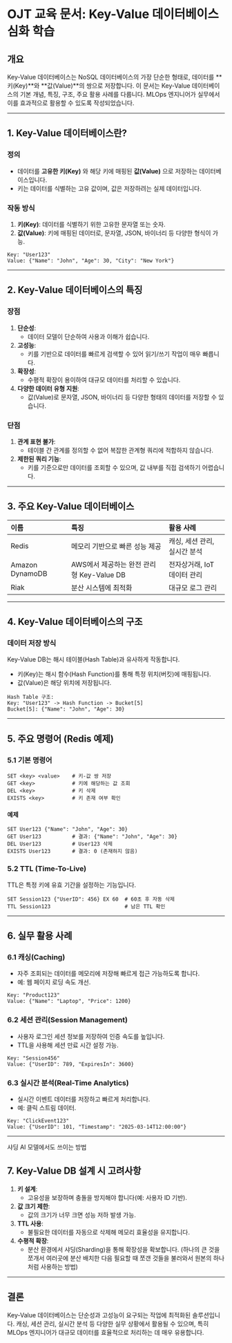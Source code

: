 # OJT 교육 문서: Key-Value 데이터베이스 심화 학습

## **개요**

Key-Value 데이터베이스는 NoSQL 데이터베이스의 가장 단순한 형태로, 데이터를 **키(Key)**와 **값(Value)**의 쌍으로 저장합니다. 이 문서는 Key-Value 데이터베이스의 기본 개념, 특징, 구조, 주요 활용 사례를 다룹니다. MLOps 엔지니어가 실무에서 이를 효과적으로 활용할 수 있도록 작성되었습니다.

---

## **1. Key-Value 데이터베이스란?**

### 정의

- 데이터를 **고유한 키(Key)** 와 해당 키에 매핑된 **값(Value)** 으로 저장하는 데이터베이스입니다.
- 키는 데이터를 식별하는 고유 값이며, 값은 저장하려는 실제 데이터입니다.


### 작동 방식

1. **키(Key)**: 데이터를 식별하기 위한 고유한 문자열 또는 숫자.
2. **값(Value)**: 키에 매핑된 데이터로, 문자열, JSON, 바이너리 등 다양한 형식이 가능.
```plaintext
Key: "User123"
Value: {"Name": "John", "Age": 30, "City": "New York"}
```

---

## **2. Key-Value 데이터베이스의 특징**

### 장점

1. **단순성**:
    - 데이터 모델이 단순하여 사용과 이해가 쉽습니다.
2. **고성능**:
    - 키를 기반으로 데이터를 빠르게 검색할 수 있어 읽기/쓰기 작업이 매우 빠릅니다.
3. **확장성**:
    - 수평적 확장이 용이하여 대규모 데이터를 처리할 수 있습니다.
4. **다양한 데이터 유형 지원**:
    - 값(Value)로 문자열, JSON, 바이너리 등 다양한 형태의 데이터를 저장할 수 있습니다.

### 단점

1. **관계 표현 불가**:
    - 테이블 간 관계를 정의할 수 없어 복잡한 관계형 쿼리에 적합하지 않습니다.
2. **제한된 쿼리 기능**:
    - 키를 기준으로만 데이터를 조회할 수 있으며, 값 내부를 직접 검색하기 어렵습니다.

---

## **3. 주요 Key-Value 데이터베이스**

| 이름              | 특징                             | 활용 사례             |
| :-------------- | :----------------------------- | :---------------- |
| Redis           | 메모리 기반으로 빠른 성능 제공              | 캐싱, 세션 관리, 실시간 분석 |
| Amazon DynamoDB | AWS에서 제공하는 완전 관리형 Key-Value DB | 전자상거래, IoT 데이터 관리 |
| Riak            | 분산 시스템에 최적화                    | 대규모 로그 관리         |

---

## **4. Key-Value 데이터베이스의 구조**

### 데이터 저장 방식

Key-Value DB는 해시 테이블(Hash Table)과 유사하게 작동합니다.

- 키(Key)는 해시 함수(Hash Function)를 통해 특정 위치(버킷)에 매핑됩니다.
- 값(Value)은 해당 위치에 저장됩니다.

```plaintext
Hash Table 구조:
Key: "User123" -> Hash Function -> Bucket[5]
Bucket[5]: {"Name": "John", "Age": 30}
```

---

## **5. 주요 명령어 (Redis 예제)**

### 5.1 기본 명령어

```plaintext
SET <key> <value>    # 키-값 쌍 저장
GET <key>            # 키에 해당하는 값 조회
DEL <key>            # 키 삭제
EXISTS <key>         # 키 존재 여부 확인
```


#### 예제

```plaintext
SET User123 {"Name": "John", "Age": 30}
GET User123          # 결과: {"Name": "John", "Age": 30}
DEL User123          # User123 삭제
EXISTS User123       # 결과: 0 (존재하지 않음)
```


### 5.2 TTL (Time-To-Live)

TTL은 특정 키에 유효 기간을 설정하는 기능입니다.

```plaintext
SET Session123 {"UserID": 456} EX 60  # 60초 후 자동 삭제
TTL Session123                        # 남은 TTL 확인
```

---

## **6. 실무 활용 사례**

### 6.1 캐싱(Caching)

- 자주 조회되는 데이터를 메모리에 저장해 빠르게 접근 가능하도록 합니다.
- 예: 웹 페이지 로딩 속도 개선.

```plaintext
Key: "Product123"
Value: {"Name": "Laptop", "Price": 1200}
```


### 6.2 세션 관리(Session Management)

- 사용자 로그인 세션 정보를 저장하여 인증 속도를 높입니다.
- TTL을 사용해 세션 만료 시간 설정 가능.

```plaintext
Key: "Session456"
Value: {"UserID": 789, "ExpiresIn": 3600}
```


### 6.3 실시간 분석(Real-Time Analytics)

- 실시간 이벤트 데이터를 저장하고 빠르게 처리합니다.
- 예: 클릭 스트림 데이터.

```plaintext
Key: "ClickEvent123"
Value: {"UserID": 101, "Timestamp": "2025-03-14T12:00:00"}
```

---

샤딩 AI 모델에서도 쓰이는 방법



## **7. Key-Value DB 설계 시 고려사항**

1. **키 설계**:
    - 고유성을 보장하며 충돌을 방지해야 합니다(예: 사용자 ID 기반).
2. **값 크기 제한**:
    - 값의 크기가 너무 크면 성능 저하 발생 가능.
3. **TTL 사용**:
    - 불필요한 데이터를 자동으로 삭제해 메모리 효율성을 유지합니다.
4. **수평적 확장**:
    - 분산 환경에서 샤딩(Sharding)을 통해 확장성을 확보합니다. (하나의 큰 것을 쪼개서 여러곳에 분산 배치한 다음 필요할 때 쪼갠 것들을 불러와서 원본의 하나처럼 사용하는 방법)

---

## 결론

Key-Value 데이터베이스는 단순성과 고성능이 요구되는 작업에 최적화된 솔루션입니다. 캐싱, 세션 관리, 실시간 분석 등 다양한 실무 상황에서 활용될 수 있으며, 특히 MLOps 엔지니어가 대규모 데이터를 효율적으로 처리하는 데 매우 유용합니다.


